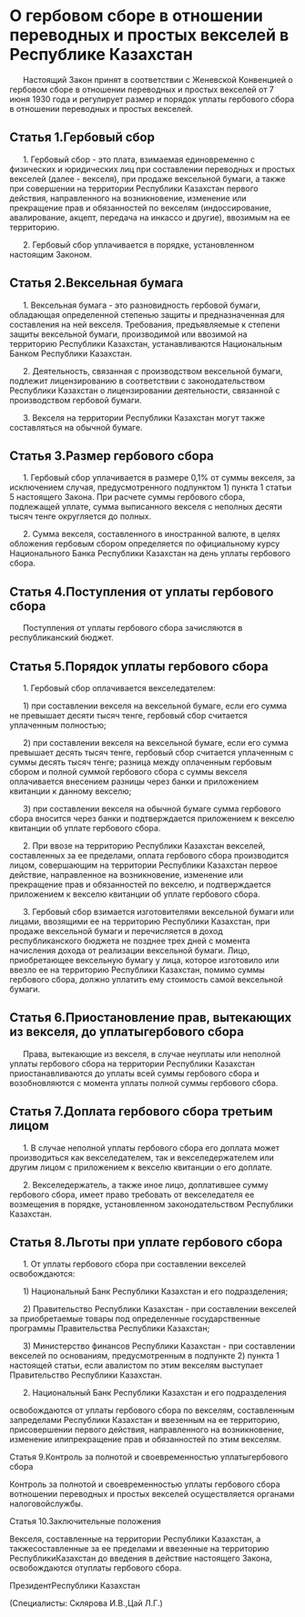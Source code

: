 # О гербовом сборе в отношении переводных и простых векселей в Республике Казахстан

      Настоящий Закон принят в соответствии с Женевской Конвенцией о гербовом сборе в отношении переводных и простых векселей от 7 июня 1930 года и регулирует размер и порядок уплаты гербового сбора в отношении переводных и простых векселей.

## Статья 1.Гербовый сбор

      1. Гербовый сбор - это плата, взимаемая единовременно с физических и юридических лиц при составлении переводных и простых векселей (далее - векселя), при продаже вексельной бумаги, а также при совершении на территории Республики Казахстан первого действия, направленного на возникновение, изменение или прекращение прав и обязанностей по векселям (индоссирование, авалирование, акцепт, передача на инкассо и другие), ввозимым на ее территорию.

      2. Гербовый сбор уплачивается в порядке, установленном настоящим Законом.

## Статья 2.Вексельная бумага

      1. Вексельная бумага - это разновидность гербовой бумаги, обладающая определенной степенью защиты и предназначенная для составления на ней векселя. Требования, предъявляемые к степени защиты вексельной бумаги, производимой или ввозимой на территорию Республики Казахстан, устанавливаются Национальным Банком Республики Казахстан.

      2. Деятельность, связанная с производством вексельной бумаги, подлежит лицензированию в соответствии с законодательством Республики Казахстан о лицензировании деятельности, связанной с производством гербовой бумаги.

      3. Векселя на территории Республики Казахстан могут также составляться на обычной бумаге.

## Статья 3.Размер гербового сбора

      1. Гербовый сбор уплачивается в размере 0,1% от суммы векселя, за исключением случая, предусмотренного подпунктом 1) пункта 1 статьи 5 настоящего Закона. При расчете суммы гербового сбора, подлежащей уплате, сумма выписанного векселя с неполных десяти тысяч тенге округляется до полных.

      2. Сумма векселя, составленного в иностранной валюте, в целях обложения гербовым сбором определяется по официальному курсу Национального Банка Республики Казахстан на день уплаты гербового сбора.

## Статья 4.Поступления от уплаты гербового сбора

      Поступления от уплаты гербового сбора зачисляются в республиканский бюджет.

## Статья 5.Порядок уплаты гербового сбора

      1. Гербовый сбор оплачивается векселедателем:

      1) при составлении векселя на вексельной бумаге, если его сумма не превышает десяти тысяч тенге, гербовый сбор считается уплаченным полностью;

      2) при составлении векселя на вексельной бумаге, если его сумма превышает десять тысяч тенге, гербовый сбор считается уплаченным с суммы десять тысяч тенге; разница между оплаченным гербовым сбором и полной суммой гербового сбора с суммы векселя оплачивается внесением разницы через банки и приложением квитанции к данному векселю;

      3) при составлении векселя на обычной бумаге сумма гербового сбора вносится через банки и подтверждается приложением к векселю квитанции об уплате гербового сбора.

      2. При ввозе на территорию Республики Казахстан векселей, составленных за ее пределами, оплата гербового сбора производится лицом, совершающим на территории Республики Казахстан первое действие, направленное на возникновение, изменение или прекращение прав и обязанностей по векселю, и подтверждается приложением к векселю квитанции об уплате гербового сбора.

      3. Гербовый сбор взимается изготовителями вексельной бумаги или лицами, ввозящими ее на территорию Республики Казахстан, при продаже вексельной бумаги и перечисляется в доход республиканского бюджета не позднее трех дней с момента начисления дохода от реализации вексельной бумаги. Лицо, приобретающее вексельную бумагу у лица, которое изготовило или ввезло ее на территорию Республики Казахстан, помимо суммы гербового сбора, должно уплатить ему стоимость самой вексельной бумаги.

## Статья 6.Приостановление прав, вытекающих из векселя, до уплатыгербового сбора

      Права, вытекающие из векселя, в случае неуплаты или неполной уплаты гербового сбора на территории Республики Казахстан приостанавливаются до уплаты всей суммы гербового сбора и возобновляются с момента уплаты полной суммы гербового сбора.

## Статья 7.Доплата гербового сбора третьим лицом

      1. В случае неполной уплаты гербового сбора его доплата может производиться как векселедателем, так и векселедержателем или другим лицом с приложением к векселю квитанции о его доплате.

      2. Векселедержатель, а также иное лицо, доплатившее сумму гербового сбора, имеет право требовать от векселедателя ее возмещения в порядке, установленном законодательством Республики Казахстан.

## Статья 8.Льготы при уплате гербового сбора

      1. От уплаты гербового сбора при составлении векселей освобождаются:

      1) Национальный Банк Республики Казахстан и его подразделения;

      2) Правительство Республики Казахстан - при составлении векселей за приобретаемые товары под определенные государственные программы Правительства Республики Казахстан;

      3) Министерство финансов Республики Казахстан - при составлении векселей по основаниям, предусмотренным в подпункте 2) пункта 1 настоящей статьи, если авалистом по этим векселям выступает Правительство Республики Казахстан.

      2. Национальный Банк Республики Казахстан и его подразделения

освобождаются от уплаты гербового сбора по векселям, составленным запределами Республики Казахстан и ввезенным на ее территорию, присовершении первого действия, направленного на возникновение, изменение илипрекращение прав и обязанностей по этим векселям.

Статья 9.Контроль за полнотой и своевременностью уплатыгербового сбора

Контроль за полнотой и своевременностью уплаты гербового сбора вотношении переводных и простых векселей осуществляется органами налоговойслужбы.

Статья 10.Заключительные положения

Векселя, составленные на территории Республики Казахстан, а такжесоставленные за ее пределами и ввезенные на территорию РеспубликиКазахстан до введения в действие настоящего Закона, освобождаются отуплаты гербового сбора.

ПрезидентРеспублики Казахстан

(Специалисты: Склярова И.В.,Цай Л.Г.)

